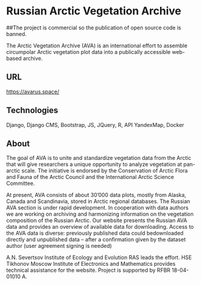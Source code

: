 # Russian Arctic Vegetation Archive
##The project is commercial so the publication of open source code is banned.

The Arctic Vegetation Archive (AVA) is an international effort to assemble circumpolar Arctic vegetation plot data into a publically accessible web-based archive. 

## URL

https://avarus.space/

## Technologies

Django, Django CMS, Bootstrap, JS, JQuery, R, API YandexMap, Docker

## About

The goal of AVA is to unite and standardize vegetation data from the Arctic that will give researchers a unique opportunity to analyze vegetation at pan-arctic scale. The initiative is endorsed by the Conservation of Arctic Flora and Fauna of the Arctic Council and the International Arctic Science Committee.

At present, AVA consists of about 30’000 data plots, mostly from Alaska, Canada and Scandinavia, stored in Arctic regional databases. The Russian AVA section is under rapid development. In cooperation with data authors we are working on archiving and harmonizing information on the vegetation composition of the Russian Arctic. Our website presents the Russian AVA data and provides an overview of available data for downloading. Access to the AVA data is diverse: previously published data could bedownloaded directly and unpublished data – after a confirmation given by the dataset author (user agreement signing is needed)  

A.N. Severtsov Institute of Ecology and Evolution RAS leads the effort. HSE Tikhonov Moscow Institute of Electronics and Mathematics provides technical assistance for the website. Project is supported by RFBR 18-04-01010 А.

